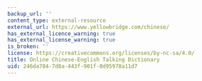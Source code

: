 ```yaml
---
backup_url: ''
content_type: external-resource
external_url: https://www.yellowbridge.com/chinese/
has_external_licence_warning: true
has_external_license_warning: true
is_broken: ''
license: https://creativecommons.org/licenses/by-nc-sa/4.0/
title: Online Chinese-English Talking Dictionary
uid: 246da784-7d8a-443f-901f-0d95978a11d7
---
```

